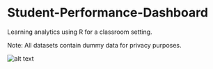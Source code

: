 # Student-Performance-Dashboard
Learning analytics using R for a classroom setting.

Note: All datasets contain dummy data for privacy purposes. 

![alt text](https://i.ibb.co/tHMc9vJ/Screenshot-2021-01-17-at-11-49-39-PM.png)





